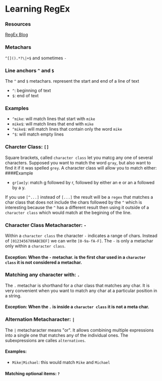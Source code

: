 # Learning RegEx 

### Resources
[RegEx Blog](http://web.archive.org/web/20091217101142/http://immike.net/blog/2007/04/06/the-absolute-bare-minimum-every-programmer-should-know-about-regular-expressions/)

### Metachars
`^[]().*?\|+$` and sometimes `-`
### Line anchors `^` and `$`
The `^` and `$` metachars. represent the start and end of a line of text
- `^`: beginning of text
- `$`: end of text

### Examples
- `^mike`: will match lines that start with `mike`
- `mike$`: will match lines that end with `mike`
- `^mike$`: will match lines that contain only the word `mike`
- `^$`: will match empty lines

### Charcter Class: `[]`
Square brackets, called `character class` let you matcg any one of several characters. Supposed you want to match the word `gray`, but also want to find it if it was spelled `grey`. A character class will allow you to match either:
####Example
- `gr[ae]y`: match g followed by r, followed by either an e or an a followed by a y.

If you use `[^...]` instead of `[...]` the result will be a `regex` that matches a char class that does not include the chars followed by the `^` which is interesting because the `^` has a different result then using it outside of a `character class` which would match at the begining of the line.

### Character Class Metacharacter: `-`
Within a `character class` the character `-` indicates a range of chars. Instead of `[0123456789ABCDEF]` we can write `[0-9a-fA-F]`. The `-` is only a metachar only within a `character class`. 
#### Exception: When the `-` metachar. is the first char used in a `character class` it is not considered a metachar.

### Matching any character with: `.`
The `.` metachar is shorthand for a char class that matches any char. It is very convenient when you want to match  any char at a particular position in a string. 
#### Exception: When the `.` is inside a `character class` it is not a meta char.

### Alternation Metacharacter: `|`
The `|` metacharacter means "or". It allows combining multiple expressions into a single one that matches any of the individual ones. The subexpressions are calles `alternatives`.
#### Examples:
- `Mike|Michael`: this would match `Mike` and `Michael`

#### Matching optional items: `?`




